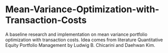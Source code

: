 # Mean-Variance-Optimization-with-Transaction-Costs
A baseline research and implementation on mean variance portfolio optimization with transaction costs. Idea comes from literature Quantitative Equity Portfolio Management by Ludwig B. Chicarini and Daehwan Kim.
